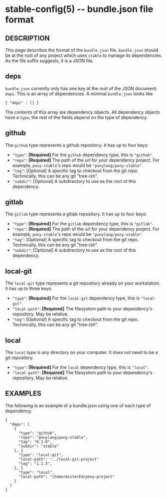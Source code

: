 stable-config(5) -- bundle.json file format
===========================================

## DESCRIPTION

This page describes the format of the `bundle.json` file. `bundle.json` should
be at the root of any project which uses `stable` to manage its dependencies.
As the file suffix suggests, it is a JSON file.

## deps

`bundle.json` currently only has one key at the root of the JSON document:
`deps`. This is an array of dependencies. A minimal `bundle.json` looks like

    { "deps" : [] }

The contents of this array are dependency objects. All dependency objects
have a `type`; the rest of the fields depend on the type of dependency.

## github

The `github` type represents a github repository. It has up to four keys:

* `"type"`:
  **[Required]** For the `github` dependency type, this is `"github"`.
* `"repo"`:
  **[Required]** The path of the url for your dependency project. For example,
  `pony-stable`'s repo would be `"ponylang/pony-stable"`.
* `"tag"`:
  [Optional] A specific tag to checkout from the git repo. Technically, this
  can be any git "tree-ish".
* `"subdir"`:
  [Optional] A subdirectory to use as the root of this dependency.

## gitlab

The `gitlab` type represents a gitlab repository. It has up to four keys:

* `"type"`:
  **[Required]** For the `gitlab` dependency type, this is `"gitlab"`.
* `"repo"`:
  **[Required]** The path of the url for your dependency project. For example,
  `pony-stable`'s repo would be `"ponylang/pony-stable"`.
* `"tag"`:
  [Optional] A specific tag to checkout from the git repo. Technically, this
  can be any git "tree-ish".
* `"subdir"`:
  [Optional] A subdirectory to use as the root of this dependency.


## local-git

The `local-git` type represents a git repository already on your workstation.
It has up to three keys:

* `"type"`:
  **[Required]** For the `local-git` dependency type, this is `"local-git"`.
* `"local-path"`:
  **[Required]** The filesystem path to your dependency's repository. May be
  relative.
* `"tag"`:
  [Optional] A specific tag to checkout from the git repo. Technically, this
  can be any git "tree-ish".

## local

The `local` type is any directory on your computer. It does not need to be
a git repository.

* `"type"`:
  **[Required]** For the `local` dependency type, this is `"local"`.
* `"local-path"`:
  **[Required]** The filesystem path to your dependency's repository. May be
  relative.

## EXAMPLES

The following is an example of a bundle.json using one of each type of dependency.

    {
      "deps": [
        {
          "type": "github",
          "repo": "ponylang/pony-stable",
          "tag": "0.1.0",
          "subdir": "stable"
        }, {
          "type": "local-git",
          "local-path": "../local-git-project"
          "tag": "1.1.5",
        }, {
          "type": "local",
          "local-path": "/home/misterEd/pony-project"
        }
      ]
    }
